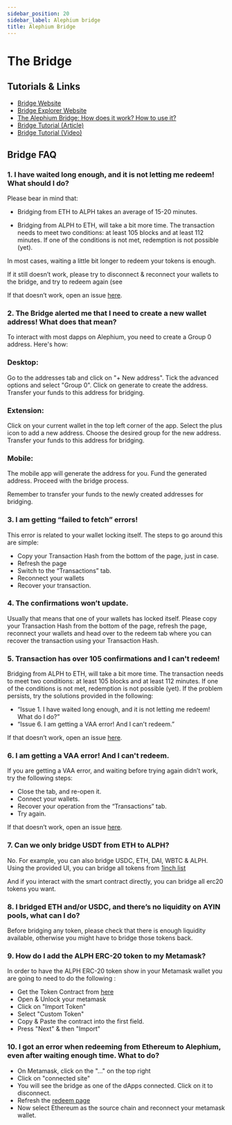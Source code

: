 ```yaml
---
sidebar_position: 20
sidebar_label: Alephium bridge
title: Alephium Bridge
---
```


# The Bridge

## Tutorials & Links

- [Bridge Website](https://bridge.alephium.org/#/)
- [Bridge Explorer Website](https://explorer.bridge.alephium.org/)
- [The Alephium Bridge: How does it work? How to use it?](https://medium.com/@alephium/the-alephium-bridge-a787d90b2e4a)
- [Bridge Tutorial (Article)](https://medium.com/@alephium/alephiumalephium-bridge-the-tutorial-28e7b92b339a)
- [Bridge Tutorial (Video)](https://www.youtube.com/watch?v=xoYVzbwBAjg)

## Bridge FAQ

### 1. I have waited long enough, and it is not letting me redeem! What should I do?

Please bear in mind that:

- Bridging from ETH to ALPH takes an average of 15-20 minutes.

- Bridging from ALPH to ETH, will take a bit more time. The transaction needs to meet two conditions: at least 105 blocks and at least 112 minutes. If one of the conditions is not met, redemption is not possible (yet).

In most cases, waiting a little bit longer to redeem your tokens is enough.

If it still doesn’t work, please try to disconnect & reconnect your wallets to the bridge, and try to redeem again (see

If that doesn’t work, open an issue [here](https://discord.gg/FCN5bgGMuG).

### 2. The Bridge alerted me that I need to create a new wallet address! What does that mean?

To interact with most dapps on Alephium, you need to create a Group 0 address. Here's how:

### Desktop:

Go to the addresses tab and click on "+ New address".
Tick the advanced options and select "Group 0".
Click on generate to create the address.
Transfer your funds to this address for bridging.

### Extension:

Click on your current wallet in the top left corner of the app.
Select the plus icon to add a new address.
Choose the desired group for the new address.
Transfer your funds to this address for bridging.

### Mobile:

The mobile app will generate the address for you.
Fund the generated address.
Proceed with the bridge process.

Remember to transfer your funds to the newly created addresses for bridging.

### 3. I am getting “failed to fetch” errors!

This error is related to your wallet locking itself. The steps to go around this are simple:

- Copy your Transaction Hash from the bottom of the page, just in case.
- Refresh the page
- Switch to the “Transactions” tab.
- Reconnect your wallets
- Recover your transaction.

### 4. The confirmations won’t update.

Usually that means that one of your wallets has locked itself. Please copy your Transaction Hash from the bottom of the page, refresh the page, reconnect your wallets and head over to the redeem tab where you can recover the transaction using your Transaction Hash.

### 5. Transaction has over 105 confirmations and I can't redeem!

Bridging from ALPH to ETH, will take a bit more time. The transaction needs to meet two conditions: at least 105 blocks and at least 112 minutes. If one of the conditions is not met, redemption is not possible (yet). If the problem persists, try the solutions provided in the following:

- “Issue 1. I have waited long enough, and it is not letting me redeem! What do I do?”
- “Issue 6. I am getting a VAA error! And I can't redeem.”

If that doesn’t work, open an issue [here](https://discord.gg/FCN5bgGMuG).

### 6. I am getting a VAA error! And I can't redeem.

If you are getting a VAA error, and waiting before trying again didn’t work, try the following steps:

- Close the tab, and re-open it.
- Connect your wallets.
- Recover your operation from the “Transactions” tab.
- Try again.

If that doesn’t work, open an issue [here](https://discord.gg/FCN5bgGMuG).

### 7. Can we only bridge USDT from ETH to ALPH?

No. For example, you can also bridge USDC, ETH, DAI, WBTC & ALPH. Using the provided UI, you can bridge all tokens from [1inch list](https://tokenlists.org/token-list?url=tokens.1inch.eth)

And if you interact with the smart contract directly, you can bridge all erc20 tokens you want.

### 8. I bridged ETH and/or USDC, and there’s no liquidity on AYIN pools, what can I do?

Before bridging any token, please check that there is enough liquidity available, otherwise you might have to bridge those tokens back.

### 9. How do I add the ALPH ERC-20 token to my Metamask?

In order to have the ALPH ERC-20 token show in your Metamask wallet you are going to need to do the following :

- Get the Token Contract from [here](https://etherscan.io/token/0x590F820444fA3638e022776752c5eEF34E2F89A6)
- Open & Unlock your metamask
- Click on "Import Token"
- Select "Custom Token"
- Copy & Paste the contract into the first field.
- Press "Next" & then "Import"

### 10. I got an error when redeeming from Ethereum to Alephium, even after waiting enough time. What to do?

- On Metamask, click on the "..." on the top right
- Click on "connected site"
- You will see the bridge as one of the dApps connected. Click on it to disconnect.
- Refresh the [redeem page](https://bridge.alephium.org/#/redeem)
- Now select Ethereum as the source chain and reconnect your metamask wallet.

